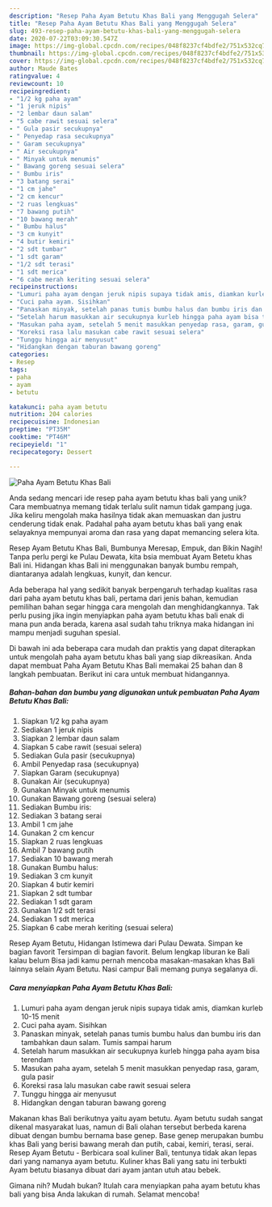 ```yaml
---
description: "Resep Paha Ayam Betutu Khas Bali yang Menggugah Selera"
title: "Resep Paha Ayam Betutu Khas Bali yang Menggugah Selera"
slug: 493-resep-paha-ayam-betutu-khas-bali-yang-menggugah-selera
date: 2020-07-22T03:09:30.547Z
image: https://img-global.cpcdn.com/recipes/048f8237cf4bdfe2/751x532cq70/paha-ayam-betutu-khas-bali-foto-resep-utama.jpg
thumbnail: https://img-global.cpcdn.com/recipes/048f8237cf4bdfe2/751x532cq70/paha-ayam-betutu-khas-bali-foto-resep-utama.jpg
cover: https://img-global.cpcdn.com/recipes/048f8237cf4bdfe2/751x532cq70/paha-ayam-betutu-khas-bali-foto-resep-utama.jpg
author: Maude Bates
ratingvalue: 4
reviewcount: 10
recipeingredient:
- "1/2 kg paha ayam"
- "1 jeruk nipis"
- "2 lembar daun salam"
- "5 cabe rawit sesuai selera"
- " Gula pasir secukupnya"
- " Penyedap rasa secukupnya"
- " Garam secukupnya"
- " Air secukupnya"
- " Minyak untuk menumis"
- " Bawang goreng sesuai selera"
- " Bumbu iris"
- "3 batang serai"
- "1 cm jahe"
- "2 cm kencur"
- "2 ruas lengkuas"
- "7 bawang putih"
- "10 bawang merah"
- " Bumbu halus"
- "3 cm kunyit"
- "4 butir kemiri"
- "2 sdt tumbar"
- "1 sdt garam"
- "1/2 sdt terasi"
- "1 sdt merica"
- "6 cabe merah keriting sesuai selera"
recipeinstructions:
- "Lumuri paha ayam dengan jeruk nipis supaya tidak amis, diamkan kurleb 10-15 menit"
- "Cuci paha ayam. Sisihkan"
- "Panaskan minyak, setelah panas tumis bumbu halus dan bumbu iris dan tambahkan daun salam. Tumis sampai harum"
- "Setelah harum masukkan air secukupnya kurleb hingga paha ayam bisa terendam"
- "Masukan paha ayam, setelah 5 menit masukkan penyedap rasa, garam, gula pasir"
- "Koreksi rasa lalu masukan cabe rawit sesuai selera"
- "Tunggu hingga air menyusut"
- "Hidangkan dengan taburan bawang goreng"
categories:
- Resep
tags:
- paha
- ayam
- betutu

katakunci: paha ayam betutu 
nutrition: 204 calories
recipecuisine: Indonesian
preptime: "PT35M"
cooktime: "PT46M"
recipeyield: "1"
recipecategory: Dessert

---
```



![Paha Ayam Betutu Khas Bali](https://img-global.cpcdn.com/recipes/048f8237cf4bdfe2/751x532cq70/paha-ayam-betutu-khas-bali-foto-resep-utama.jpg)

Anda sedang mencari ide resep paha ayam betutu khas bali yang unik? Cara membuatnya memang tidak terlalu sulit namun tidak gampang juga. Jika keliru mengolah maka hasilnya tidak akan memuaskan dan justru cenderung tidak enak. Padahal paha ayam betutu khas bali yang enak selayaknya mempunyai aroma dan rasa yang dapat memancing selera kita.

Resep Ayam Betutu Khas Bali, Bumbunya Meresap, Empuk, dan Bikin Nagih! Tanpa perlu pergi ke Pulau Dewata, kita bsia membuat Ayam Betetu khas Bali ini. Hidangan khas Bali ini menggunakan banyak bumbu rempah, diantaranya adalah lengkuas, kunyit, dan kencur.

Ada beberapa hal yang sedikit banyak berpengaruh terhadap kualitas rasa dari paha ayam betutu khas bali, pertama dari jenis bahan, kemudian pemilihan bahan segar hingga cara mengolah dan menghidangkannya. Tak perlu pusing jika ingin menyiapkan paha ayam betutu khas bali enak di mana pun anda berada, karena asal sudah tahu triknya maka hidangan ini mampu menjadi suguhan spesial.


Di bawah ini ada beberapa cara mudah dan praktis yang dapat diterapkan untuk mengolah paha ayam betutu khas bali yang siap dikreasikan. Anda dapat membuat Paha Ayam Betutu Khas Bali memakai 25 bahan dan 8 langkah pembuatan. Berikut ini cara untuk membuat hidangannya.

<!--inarticleads1-->

##### Bahan-bahan dan bumbu yang digunakan untuk pembuatan Paha Ayam Betutu Khas Bali:

1. Siapkan 1/2 kg paha ayam
1. Sediakan 1 jeruk nipis
1. Siapkan 2 lembar daun salam
1. Siapkan 5 cabe rawit (sesuai selera)
1. Sediakan  Gula pasir (secukupnya)
1. Ambil  Penyedap rasa (secukupnya)
1. Siapkan  Garam (secukupnya)
1. Gunakan  Air (secukupnya)
1. Gunakan  Minyak untuk menumis
1. Gunakan  Bawang goreng (sesuai selera)
1. Sediakan  Bumbu iris:
1. Sediakan 3 batang serai
1. Ambil 1 cm jahe
1. Gunakan 2 cm kencur
1. Siapkan 2 ruas lengkuas
1. Ambil 7 bawang putih
1. Sediakan 10 bawang merah
1. Gunakan  Bumbu halus:
1. Sediakan 3 cm kunyit
1. Siapkan 4 butir kemiri
1. Siapkan 2 sdt tumbar
1. Sediakan 1 sdt garam
1. Gunakan 1/2 sdt terasi
1. Sediakan 1 sdt merica
1. Siapkan 6 cabe merah keriting (sesuai selera)


Resep Ayam Betutu, Hidangan Istimewa dari Pulau Dewata. Simpan ke bagian favorit Tersimpan di bagian favorit. Belum lengkap liburan ke Bali kalau belum Bisa jadi kamu pernah mencoba masakan-masakan khas Bali lainnya selain Ayam Betutu. Nasi campur Bali memang punya segalanya di. 

<!--inarticleads2-->

##### Cara menyiapkan Paha Ayam Betutu Khas Bali:

1. Lumuri paha ayam dengan jeruk nipis supaya tidak amis, diamkan kurleb 10-15 menit
1. Cuci paha ayam. Sisihkan
1. Panaskan minyak, setelah panas tumis bumbu halus dan bumbu iris dan tambahkan daun salam. Tumis sampai harum
1. Setelah harum masukkan air secukupnya kurleb hingga paha ayam bisa terendam
1. Masukan paha ayam, setelah 5 menit masukkan penyedap rasa, garam, gula pasir
1. Koreksi rasa lalu masukan cabe rawit sesuai selera
1. Tunggu hingga air menyusut
1. Hidangkan dengan taburan bawang goreng


Makanan khas Bali berikutnya yaitu ayam betutu. Ayam betutu sudah sangat dikenal masyarakat luas, namun di Bali olahan tersebut berbeda karena dibuat dengan bumbu bernama base genep. Base genep merupakan bumbu khas Bali yang berisi bawang merah dan putih, cabai, kemiri, terasi, serai. Resep Ayam Betutu - Berbicara soal kuliner Bali, tentunya tidak akan lepas dari yang namanya ayam betutu. Kuliner khas Bali yang satu ini terbukti Ayam betutu biasanya dibuat dari ayam jantan utuh atau bebek. 

Gimana nih? Mudah bukan? Itulah cara menyiapkan paha ayam betutu khas bali yang bisa Anda lakukan di rumah. Selamat mencoba!
